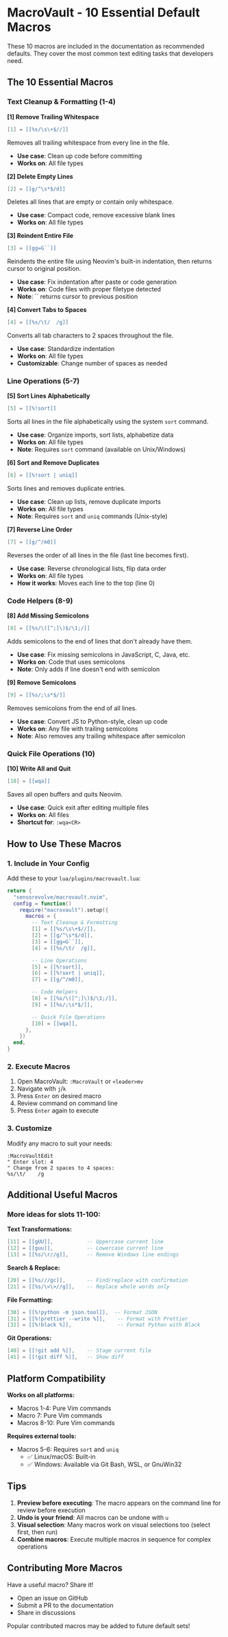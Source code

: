 # MacroVault - 10 Essential Default Macros

These 10 macros are included in the documentation as recommended defaults. They cover the most common text editing tasks that developers need.

## The 10 Essential Macros

### Text Cleanup & Formatting (1-4)

**[1] Remove Trailing Whitespace**
```lua
[1] = [[%s/\s\+$//]]
```
Removes all trailing whitespace from every line in the file.
- **Use case**: Clean up code before committing
- **Works on**: All file types

**[2] Delete Empty Lines**
```lua
[2] = [[g/^\s*$/d]]
```
Deletes all lines that are empty or contain only whitespace.
- **Use case**: Compact code, remove excessive blank lines
- **Works on**: All file types

**[3] Reindent Entire File**
```lua
[3] = [[gg=G``]]
```
Reindents the entire file using Neovim's built-in indentation, then returns cursor to original position.
- **Use case**: Fix indentation after paste or code generation
- **Works on**: Code files with proper filetype detected
- **Note**: `` returns cursor to previous position

**[4] Convert Tabs to Spaces**
```lua
[4] = [[%s/\t/  /g]]
```
Converts all tab characters to 2 spaces throughout the file.
- **Use case**: Standardize indentation
- **Works on**: All file types
- **Customizable**: Change number of spaces as needed

### Line Operations (5-7)

**[5] Sort Lines Alphabetically**
```lua
[5] = [[%!sort]]
```
Sorts all lines in the file alphabetically using the system `sort` command.
- **Use case**: Organize imports, sort lists, alphabetize data
- **Works on**: All file types
- **Note**: Requires `sort` command (available on Unix/Windows)

**[6] Sort and Remove Duplicates**
```lua
[6] = [[%!sort | uniq]]
```
Sorts lines and removes duplicate entries.
- **Use case**: Clean up lists, remove duplicate imports
- **Works on**: All file types
- **Note**: Requires `sort` and `uniq` commands (Unix-style)

**[7] Reverse Line Order**
```lua
[7] = [[g/^/m0]]
```
Reverses the order of all lines in the file (last line becomes first).
- **Use case**: Reverse chronological lists, flip data order
- **Works on**: All file types
- **How it works**: Moves each line to the top (line 0)

### Code Helpers (8-9)

**[8] Add Missing Semicolons**
```lua
[8] = [[%s/\([^;]\)$/\1;/]]
```
Adds semicolons to the end of lines that don't already have them.
- **Use case**: Fix missing semicolons in JavaScript, C, Java, etc.
- **Works on**: Code that uses semicolons
- **Note**: Only adds if line doesn't end with semicolon

**[9] Remove Semicolons**
```lua
[9] = [[%s/;\s*$/]]
```
Removes semicolons from the end of all lines.
- **Use case**: Convert JS to Python-style, clean up code
- **Works on**: Any file with trailing semicolons
- **Note**: Also removes any trailing whitespace after semicolon

### Quick File Operations (10)

**[10] Write All and Quit**
```lua
[10] = [[wqa]]
```
Saves all open buffers and quits Neovim.
- **Use case**: Quick exit after editing multiple files
- **Works on**: All files
- **Shortcut for**: `:wqa<CR>`

## How to Use These Macros

### 1. Include in Your Config

Add these to your `lua/plugins/macrovault.lua`:

```lua
return {
  "sensorevolve/macrovault.nvim",
  config = function()
    require("macrovault").setup({
      macros = {
        -- Text Cleanup & Formatting
        [1] = [[%s/\s\+$//]],
        [2] = [[g/^\s*$/d]],
        [3] = [[gg=G``]],
        [4] = [[%s/\t/  /g]],

        -- Line Operations
        [5] = [[%!sort]],
        [6] = [[%!sort | uniq]],
        [7] = [[g/^/m0]],

        -- Code Helpers
        [8] = [[%s/\([^;]\)$/\1;/]],
        [9] = [[%s/;\s*$/]],

        -- Quick File Operations
        [10] = [[wqa]],
      },
    })
  end,
}
```

### 2. Execute Macros

1. Open MacroVault: `:MacroVault` or `<leader>mv`
2. Navigate with `j`/`k`
3. Press `Enter` on desired macro
4. Review command on command line
5. Press `Enter` again to execute

### 3. Customize

Modify any macro to suit your needs:

```vim
:MacroVaultEdit
" Enter slot: 4
" Change from 2 spaces to 4 spaces:
%s/\t/    /g
```

## Additional Useful Macros

### More ideas for slots 11-100:

**Text Transformations:**
```lua
[11] = [[gUU]],           -- Uppercase current line
[12] = [[guu]],           -- Lowercase current line
[13] = [[%s/\r//g]],      -- Remove Windows line endings
```

**Search & Replace:**
```lua
[20] = [[%s///gc]],       -- Find/replace with confirmation
[21] = [[%s/\<\>//g]],    -- Replace whole words only
```

**File Formatting:**
```lua
[30] = [[%!python -m json.tool]],  -- Format JSON
[31] = [[%!prettier --write %]],    -- Format with Prettier
[32] = [[%!black %]],               -- Format Python with Black
```

**Git Operations:**
```lua
[40] = [[!git add %]],    -- Stage current file
[41] = [[!git diff %]],   -- Show diff
```

## Platform Compatibility

**Works on all platforms:**
- Macros 1-4: Pure Vim commands
- Macro 7: Pure Vim commands
- Macros 8-10: Pure Vim commands

**Requires external tools:**
- Macros 5-6: Requires `sort` and `uniq`
  - ✅ Linux/macOS: Built-in
  - ✅ Windows: Available via Git Bash, WSL, or GnuWin32

## Tips

1. **Preview before executing**: The macro appears on the command line for review before execution
2. **Undo is your friend**: All macros can be undone with `u`
3. **Visual selection**: Many macros work on visual selections too (select first, then run)
4. **Combine macros**: Execute multiple macros in sequence for complex operations

## Contributing More Macros

Have a useful macro? Share it!
- Open an issue on GitHub
- Submit a PR to the documentation
- Share in discussions

Popular contributed macros may be added to future default sets!
